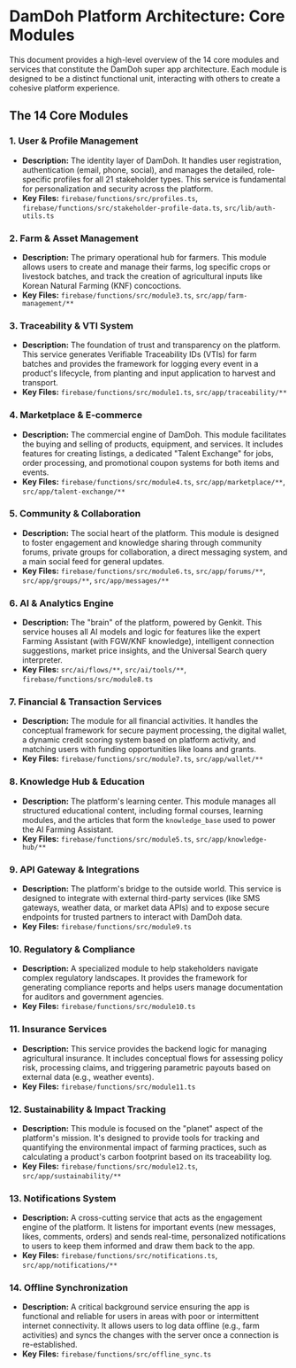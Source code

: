 # DamDoh Platform Architecture: Core Modules

This document provides a high-level overview of the 14 core modules and services that constitute the DamDoh super app architecture. Each module is designed to be a distinct functional unit, interacting with others to create a cohesive platform experience.

## The 14 Core Modules

### 1. User & Profile Management
*   **Description:** The identity layer of DamDoh. It handles user registration, authentication (email, phone, social), and manages the detailed, role-specific profiles for all 21 stakeholder types. This service is fundamental for personalization and security across the platform.
*   **Key Files:** `firebase/functions/src/profiles.ts`, `firebase/functions/src/stakeholder-profile-data.ts`, `src/lib/auth-utils.ts`

### 2. Farm & Asset Management
*   **Description:** The primary operational hub for farmers. This module allows users to create and manage their farms, log specific crops or livestock batches, and track the creation of agricultural inputs like Korean Natural Farming (KNF) concoctions.
*   **Key Files:** `firebase/functions/src/module3.ts`, `src/app/farm-management/**`

### 3. Traceability & VTI System
*   **Description:** The foundation of trust and transparency on the platform. This service generates Verifiable Traceability IDs (VTIs) for farm batches and provides the framework for logging every event in a product's lifecycle, from planting and input application to harvest and transport.
*   **Key Files:** `firebase/functions/src/module1.ts`, `src/app/traceability/**`

### 4. Marketplace & E-commerce
*   **Description:** The commercial engine of DamDoh. This module facilitates the buying and selling of products, equipment, and services. It includes features for creating listings, a dedicated "Talent Exchange" for jobs, order processing, and promotional coupon systems for both items and events.
*   **Key Files:** `firebase/functions/src/module4.ts`, `src/app/marketplace/**`, `src/app/talent-exchange/**`

### 5. Community & Collaboration
*   **Description:** The social heart of the platform. This module is designed to foster engagement and knowledge sharing through community forums, private groups for collaboration, a direct messaging system, and a main social feed for general updates.
*   **Key Files:** `firebase/functions/src/module6.ts`, `src/app/forums/**`, `src/app/groups/**`, `src/app/messages/**`

### 6. AI & Analytics Engine
*   **Description:** The "brain" of the platform, powered by Genkit. This service houses all AI models and logic for features like the expert Farming Assistant (with FGW/KNF knowledge), intelligent connection suggestions, market price insights, and the Universal Search query interpreter.
*   **Key Files:** `src/ai/flows/**`, `src/ai/tools/**`, `firebase/functions/src/module8.ts`

### 7. Financial & Transaction Services
*   **Description:** The module for all financial activities. It handles the conceptual framework for secure payment processing, the digital wallet, a dynamic credit scoring system based on platform activity, and matching users with funding opportunities like loans and grants.
*   **Key Files:** `firebase/functions/src/module7.ts`, `src/app/wallet/**`

### 8. Knowledge Hub & Education
*   **Description:** The platform's learning center. This module manages all structured educational content, including formal courses, learning modules, and the articles that form the `knowledge_base` used to power the AI Farming Assistant.
*   **Key Files:** `firebase/functions/src/module5.ts`, `src/app/knowledge-hub/**`

### 9. API Gateway & Integrations
*   **Description:** The platform's bridge to the outside world. This service is designed to integrate with external third-party services (like SMS gateways, weather data, or market data APIs) and to expose secure endpoints for trusted partners to interact with DamDoh data.
*   **Key Files:** `firebase/functions/src/module9.ts`

### 10. Regulatory & Compliance
*   **Description:** A specialized module to help stakeholders navigate complex regulatory landscapes. It provides the framework for generating compliance reports and helps users manage documentation for auditors and government agencies.
*   **Key Files:** `firebase/functions/src/module10.ts`

### 11. Insurance Services
*   **Description:** This service provides the backend logic for managing agricultural insurance. It includes conceptual flows for assessing policy risk, processing claims, and triggering parametric payouts based on external data (e.g., weather events).
*   **Key Files:** `firebase/functions/src/module11.ts`

### 12. Sustainability & Impact Tracking
*   **Description:** This module is focused on the "planet" aspect of the platform's mission. It's designed to provide tools for tracking and quantifying the environmental impact of farming practices, such as calculating a product's carbon footprint based on its traceability log.
*   **Key Files:** `firebase/functions/src/module12.ts`, `src/app/sustainability/**`

### 13. Notifications System
*   **Description:** A cross-cutting service that acts as the engagement engine of the platform. It listens for important events (new messages, likes, comments, orders) and sends real-time, personalized notifications to users to keep them informed and draw them back to the app.
*   **Key Files:** `firebase/functions/src/notifications.ts`, `src/app/notifications/**`

### 14. Offline Synchronization
*   **Description:** A critical background service ensuring the app is functional and reliable for users in areas with poor or intermittent internet connectivity. It allows users to log data offline (e.g., farm activities) and syncs the changes with the server once a connection is re-established.
*   **Key Files:** `firebase/functions/src/offline_sync.ts`
